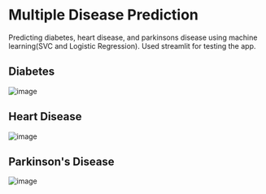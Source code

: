 # Multiple Disease Prediction
Predicting diabetes, heart disease, and parkinsons disease using machine learning(SVC and Logistic Regression). Used streamlit for testing the app.

## Diabetes
![image](https://github.com/vayunekbote02/multiple_disease_pred/assets/91115665/e007a01d-7b5f-4ee5-baf5-caa0b59a0d75)

## Heart Disease
![image](https://github.com/vayunekbote02/multiple_disease_pred/assets/91115665/bc2fd12b-0d7a-4680-9039-dca547ee537c)

## Parkinson's Disease
![image](https://github.com/vayunekbote02/multiple_disease_pred/assets/91115665/37e235db-f194-4590-9140-8402fa7c7911)
